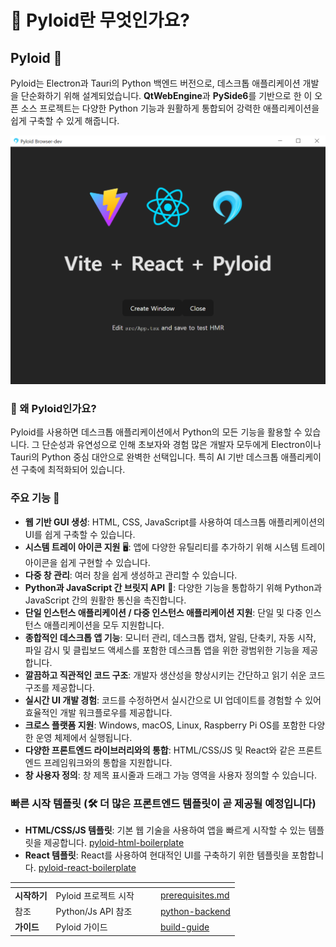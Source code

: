 # 💎 Pyloid란 무엇인가요?

## Pyloid 👋

Pyloid는 Electron과 Tauri의 Python 백엔드 버전으로, 데스크톱 애플리케이션 개발을 단순화하기 위해 설계되었습니다. **QtWebEngine**과 **PySide6**를 기반으로 한 이 오픈 소스 프로젝트는 다양한 Python 기능과 원활하게 통합되어 강력한 애플리케이션을 쉽게 구축할 수 있게 해줍니다.

![예시_이미지](.gitbook/assets/example.png)

### 🚀 왜 Pyloid인가요?

Pyloid를 사용하면 데스크톱 애플리케이션에서 Python의 모든 기능을 활용할 수 있습니다. 그 단순성과 유연성으로 인해 초보자와 경험 많은 개발자 모두에게 Electron이나 Tauri의 Python 중심 대안으로 완벽한 선택입니다. 특히 AI 기반 데스크톱 애플리케이션 구축에 최적화되어 있습니다.

### 주요 기능 🚀

* **웹 기반 GUI 생성**: HTML, CSS, JavaScript를 사용하여 데스크톱 애플리케이션의 UI를 쉽게 구축할 수 있습니다.
* **시스템 트레이 아이콘 지원** 🖥️: 앱에 다양한 유틸리티를 추가하기 위해 시스템 트레이 아이콘을 쉽게 구현할 수 있습니다.
* **다중 창 관리**: 여러 창을 쉽게 생성하고 관리할 수 있습니다.
* **Python과 JavaScript 간 브릿지 API** 🌉: 다양한 기능을 통합하기 위해 Python과 JavaScript 간의 원활한 통신을 촉진합니다.
* **단일 인스턴스 애플리케이션 / 다중 인스턴스 애플리케이션 지원**: 단일 및 다중 인스턴스 애플리케이션을 모두 지원합니다.
* **종합적인 데스크톱 앱 기능**: 모니터 관리, 데스크톱 캡처, 알림, 단축키, 자동 시작, 파일 감시 및 클립보드 액세스를 포함한 데스크톱 앱을 위한 광범위한 기능을 제공합니다.
* **깔끔하고 직관적인 코드 구조**: 개발자 생산성을 향상시키는 간단하고 읽기 쉬운 코드 구조를 제공합니다.
* **실시간 UI 개발 경험**: 코드를 수정하면서 실시간으로 UI 업데이트를 경험할 수 있어 효율적인 개발 워크플로우를 제공합니다.
* **크로스 플랫폼 지원**: Windows, macOS, Linux, Raspberry Pi OS를 포함한 다양한 운영 체제에서 실행됩니다.
* **다양한 프론트엔드 라이브러리와의 통합**: HTML/CSS/JS 및 React와 같은 프론트엔드 프레임워크와의 통합을 지원합니다.
* **창 사용자 정의**: 창 제목 표시줄과 드래그 가능 영역을 사용자 정의할 수 있습니다.

### 빠른 시작 템플릿 (🛠️ 더 많은 프론트엔드 템플릿이 곧 제공될 예정입니다)

* **HTML/CSS/JS 템플릿**: 기본 웹 기술을 사용하여 앱을 빠르게 시작할 수 있는 템플릿을 제공합니다. [pyloid-html-boilerplate](https://github.com/pyloid/pyloid-html-boilerplate)
* **React 템플릿**: React를 사용하여 현대적인 UI를 구축하기 위한 템플릿을 포함합니다. [pyloid-react-boilerplate](https://github.com/pyloid/pyloid-react-boilerplate)

<table data-view="cards"><thead><tr><th></th><th></th><th data-hidden data-card-cover data-type="files"></th><th data-hidden></th><th data-hidden data-card-target data-type="content-ref"></th></tr></thead><tbody><tr><td><strong>시작하기</strong></td><td>Pyloid 프로젝트 시작</td><td></td><td></td><td><a href="getting-started/prerequisites.md">prerequisites.md</a></td></tr><tr><td>참조</td><td>Python/Js API 참조</td><td></td><td></td><td><a href="api/python-backend/">python-backend</a></td></tr><tr><td><strong>가이드</strong></td><td>Pyloid 가이드</td><td></td><td></td><td><a href="guides/build-guide/">build-guide</a></td></tr></tbody></table>
